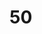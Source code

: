 <html lang="ja">
<head>
  <meta charset="UTF-8">
  <meta http-equiv="X-UA-Compatible" content="IE=edge">
  <meta name="viewport" charset="width=device-width, initial-scale=1.0">
 
  <link rel="stylesheet" href="css/style.css">

</head>
<body>
   
<h1>50</h1>






    
</body>
</html>    
